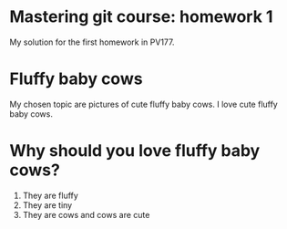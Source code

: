 # Mastering git course: homework 1

My solution for the first homework in PV177.

# Fluffy baby cows

My chosen topic are pictures of cute fluffy baby cows.
I love cute fluffy baby cows.

# Why should you love fluffy baby cows?

1. They are fluffy
2. They are tiny
3. They are cows and cows are cute
